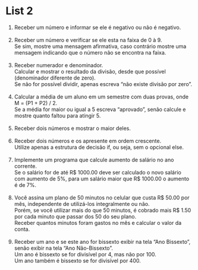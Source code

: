 # List 2
<ol>
  <li>Receber um número e informar se ele é negativo ou não é negativo.<br><br></li>

  <li>
      Receber um número e verificar se ele esta na faixa de 0 à 9.<br>
      Se sim, mostre uma mensagem afirmativa, caso contrário mostre uma mensagem indicando que o número não se encontra na faixa.<br><br>
  </li>

  <li>
      Receber numerador e denominador.<br>
      Calcular e mostrar o resultado da divisão, desde que possível (denominador diferente de zero).<br>
      Se não for possível dividir, apenas escreva “não existe divisão por zero”.<br><br>
  </li>

  <li>
    Calcular a média de um aluno em um semestre com duas provas, onde M = (P1 + P2) / 2.<br> 
    Se a média for maior ou igual a 5 escreva “aprovado”, senão calcule e mostre quanto faltou para atingir 5.<br><br>
  </li>
  
  <li>
      Receber dois números e mostrar o maior deles.<br><br>
  </li>

  <li>
      Receber dois números e os apresente em ordem crescente.<br>
      Utilize apenas a estrutura de decisão if, ou seja, sem o opcional else.<br><br>
  </li>

  <li>
      Implemente um programa que calcule aumento de salário no ano corrente.<br>
      Se o salário for de até R$ 1000.00 deve ser calculado o novo salário com aumento de 5%, para um salário maior que R$ 1000.00 o aumento é de 7%. <br><br>
  </li>
  <li>
      Você assina um plano de 50 minutos no celular que custa R$ 50.00 por mês, independente de utilizá-los integralmente ou não.<br>
      Porém, se você utilizar mais do que 50 minutos, é cobrado mais R$ 1.50 por cada minuto que passar dos 50 do seu plano.<br>
      Receber quantos minutos foram gastos no mês e calcular o valor da conta.<br><br>
  </li>

  <li>
      Receber um ano e se este ano for bissexto exibir na tela “Ano Bissexto”, senão exibir na tela “Ano Não-Bissexto”.<br>
      Um ano é bissexto se for divisível por 4, mas não por 100.<br>
      Um ano também é bissexto se for divisível por 400.<br><br>
  </li>
</ol>
